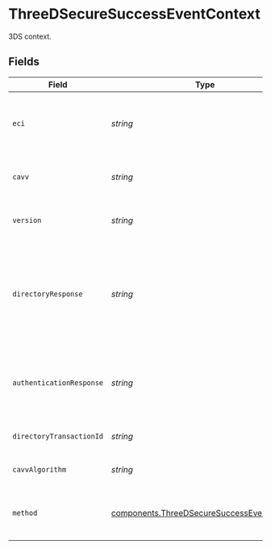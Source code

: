 # ThreeDSecureSuccessEventContext

3DS context.


## Fields

| Field                                                                                                              | Type                                                                                                               | Required                                                                                                           | Description                                                                                                        | Example                                                                                                            |
| ------------------------------------------------------------------------------------------------------------------ | ------------------------------------------------------------------------------------------------------------------ | ------------------------------------------------------------------------------------------------------------------ | ------------------------------------------------------------------------------------------------------------------ | ------------------------------------------------------------------------------------------------------------------ |
| `eci`                                                                                                              | *string*                                                                                                           | :heavy_minus_sign:                                                                                                 | The electronic commerce indicator for the 3DS transaction.                                                         | 05                                                                                                                 |
| `cavv`                                                                                                             | *string*                                                                                                           | :heavy_minus_sign:                                                                                                 | The cardholder authentication value or AAV.                                                                        | 3q2+78r+ur7erb7vyv66vv8=                                                                                           |
| `version`                                                                                                          | *string*                                                                                                           | :heavy_minus_sign:                                                                                                 | The version of 3-D Secure that was used.                                                                           |                                                                                                                    |
| `directoryResponse`                                                                                                | *string*                                                                                                           | :heavy_minus_sign:                                                                                                 | For 3-D Secure version 1, the enrolment response. For 3-D Secure version , the transaction status from the `ARes`. | C                                                                                                                  |
| `authenticationResponse`                                                                                           | *string*                                                                                                           | :heavy_minus_sign:                                                                                                 | The transaction status from the challenge result (not required for frictionless).                                  | Y                                                                                                                  |
| `directoryTransactionId`                                                                                           | *string*                                                                                                           | :heavy_minus_sign:                                                                                                 | The transaction identifier.                                                                                        | c4e59ceb-a382-4d6a-bc87-385d591fa09d                                                                               |
| `cavvAlgorithm`                                                                                                    | *string*                                                                                                           | :heavy_minus_sign:                                                                                                 | The CAVV Algorithm used.                                                                                           |                                                                                                                    |
| `method`                                                                                                           | [components.ThreeDSecureSuccessEventMethod](../../models/components/threedsecuresuccesseventmethod.md)             | :heavy_minus_sign:                                                                                                 | The method used for 3DS authentication for this transaction.                                                       |                                                                                                                    |